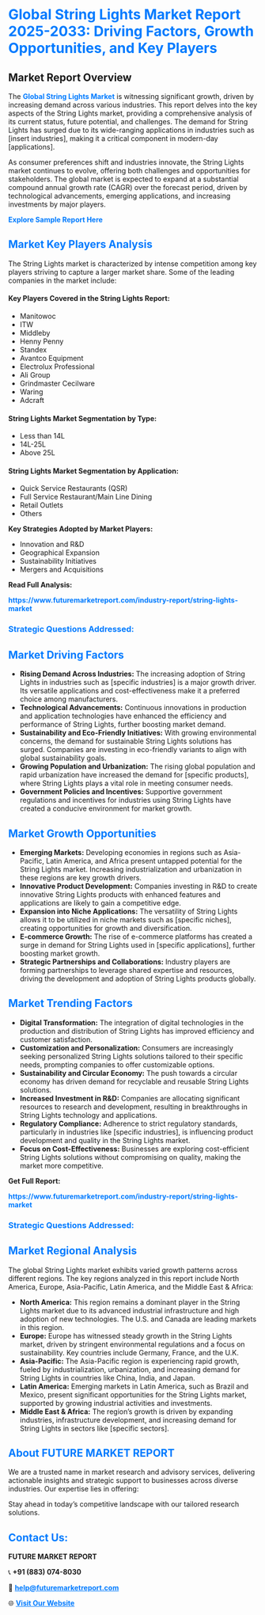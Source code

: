 <h1 style="color: #007BFF;">Global String Lights Market Report 2025-2033: Driving Factors, Growth Opportunities, and Key Players</h1>

<section id="overview">
<h2>Market Report Overview</h2>
<p>The <a href="https://www.futuremarketreport.com/industry-report/string-lights-market" style="color: #007BFF; text-decoration: none;"><strong>Global String Lights Market</strong></a> is witnessing significant growth, driven by increasing demand across various industries. This report delves into the key aspects of the String Lights market, providing a comprehensive analysis of its current status, future potential, and challenges. The demand for String Lights has surged due to its wide-ranging applications in industries such as [insert industries], making it a critical component in modern-day [applications].</p>
<p>As consumer preferences shift and industries innovate, the String Lights market continues to evolve, offering both challenges and opportunities for stakeholders. The global market is expected to expand at a substantial compound annual growth rate (CAGR) over the forecast period, driven by technological advancements, emerging applications, and increasing investments by major players.</p>
</section>

<section id="overview">
<p><a href="https://www.futuremarketreport.com/request-sample/reportId=37712" style="color: #007BFF; text-decoration: none;"><strong>Explore Sample Report Here</strong></a></p>
</section>

<section id="key-players">
<h2 style="color: #007BFF;">Market Key Players Analysis</h2>
<p>The String Lights market is characterized by intense competition among key players striving to capture a larger market share. Some of the leading companies in the market include:</p>
<h4>Key Players Covered in the String Lights Report:</h4>
<ul><li>Manitowoc</li><li>ITW</li><li>Middleby</li><li>Henny Penny</li><li>Standex</li><li>Avantco Equipment</li><li>Electrolux Professional</li><li>Ali Group</li><li>Grindmaster Cecilware</li><li>Waring</li><li>Adcraft</li></ul>
<h4>String Lights Market Segmentation by Type:</h4>
<ul><li>Less than 14L</li><li>14L-25L</li><li>Above 25L</li></ul>

<h4>String Lights Market Segmentation by Application:</h4>
<ul><li>Quick Service Restaurants (QSR)</li><li>Full Service Restaurant/Main Line Dining</li><li>Retail Outlets</li><li>Others</li></ul>
<p><strong>Key Strategies Adopted by Market Players:</strong></p>
<ul>
<li>Innovation and R&D</li>
<li>Geographical Expansion</li>
<li>Sustainability Initiatives</li>
<li>Mergers and Acquisitions</li>
</ul>
</section>

<section>
<p><strong>Read Full Analysis: </strong></p><a href="https://www.futuremarketreport.com/industry-report/string-lights-market" style="color: #007BFF; text-decoration: none;"><strong>https://www.futuremarketreport.com/industry-report/string-lights-market</strong></a>
<h3 style="color: #007BFF;">Strategic Questions Addressed:</h3>
</section>

<section id="driving-factors">
<h2 style="color: #007BFF;">Market Driving Factors</h2>
<ul>
<li><strong>Rising Demand Across Industries:</strong> The increasing adoption of String Lights in industries such as [specific industries] is a major growth driver. Its versatile applications and cost-effectiveness make it a preferred choice among manufacturers.</li>
<li><strong>Technological Advancements:</strong> Continuous innovations in production and application technologies have enhanced the efficiency and performance of String Lights, further boosting market demand.</li>
<li><strong>Sustainability and Eco-Friendly Initiatives:</strong> With growing environmental concerns, the demand for sustainable String Lights solutions has surged. Companies are investing in eco-friendly variants to align with global sustainability goals.</li>
<li><strong>Growing Population and Urbanization:</strong> The rising global population and rapid urbanization have increased the demand for [specific products], where String Lights plays a vital role in meeting consumer needs.</li>
<li><strong>Government Policies and Incentives:</strong> Supportive government regulations and incentives for industries using String Lights have created a conducive environment for market growth.</li>
</ul>
</section>

<section id="growth-opportunities">
<h2 style="color: #007BFF;">Market Growth Opportunities</h2>
<ul>
<li><strong>Emerging Markets:</strong> Developing economies in regions such as Asia-Pacific, Latin America, and Africa present untapped potential for the String Lights market. Increasing industrialization and urbanization in these regions are key growth drivers.</li>
<li><strong>Innovative Product Development:</strong> Companies investing in R&D to create innovative String Lights products with enhanced features and applications are likely to gain a competitive edge.</li>
<li><strong>Expansion into Niche Applications:</strong> The versatility of String Lights allows it to be utilized in niche markets such as [specific niches], creating opportunities for growth and diversification.</li>
<li><strong>E-commerce Growth:</strong> The rise of e-commerce platforms has created a surge in demand for String Lights used in [specific applications], further boosting market growth.</li>
<li><strong>Strategic Partnerships and Collaborations:</strong> Industry players are forming partnerships to leverage shared expertise and resources, driving the development and adoption of String Lights products globally.</li>
</ul>
</section>

<section id="trending-factors">
<h2 style="color: #007BFF;">Market Trending Factors</h2>
<ul>
<li><strong>Digital Transformation:</strong> The integration of digital technologies in the production and distribution of String Lights has improved efficiency and customer satisfaction.</li>
<li><strong>Customization and Personalization:</strong> Consumers are increasingly seeking personalized String Lights solutions tailored to their specific needs, prompting companies to offer customizable options.</li>
<li><strong>Sustainability and Circular Economy:</strong> The push towards a circular economy has driven demand for recyclable and reusable String Lights solutions.</li>
<li><strong>Increased Investment in R&D:</strong> Companies are allocating significant resources to research and development, resulting in breakthroughs in String Lights technology and applications.</li>
<li><strong>Regulatory Compliance:</strong> Adherence to strict regulatory standards, particularly in industries like [specific industries], is influencing product development and quality in the String Lights market.</li>
<li><strong>Focus on Cost-Effectiveness:</strong> Businesses are exploring cost-efficient String Lights solutions without compromising on quality, making the market more competitive.</li>
</ul>
</section>

<section>
<p><strong>Get Full Report: </strong></p><a href="https://www.futuremarketreport.com/industry-report/string-lights-market" style="color: #007BFF; text-decoration: none;"><strong>https://www.futuremarketreport.com/industry-report/string-lights-market</strong></a>
<h3 style="color: #007BFF;">Strategic Questions Addressed:</h3>
</section>


<section id="regional-analysis">
<h2 style="color: #007BFF;">Market Regional Analysis</h2>
<p>The global String Lights market exhibits varied growth patterns across different regions. The key regions analyzed in this report include North America, Europe, Asia-Pacific, Latin America, and the Middle East & Africa:</p>
<ul>
<li><strong>North America:</strong> This region remains a dominant player in the String Lights market due to its advanced industrial infrastructure and high adoption of new technologies. The U.S. and Canada are leading markets in this region.</li>
<li><strong>Europe:</strong> Europe has witnessed steady growth in the String Lights market, driven by stringent environmental regulations and a focus on sustainability. Key countries include Germany, France, and the U.K.</li>
<li><strong>Asia-Pacific:</strong> The Asia-Pacific region is experiencing rapid growth, fueled by industrialization, urbanization, and increasing demand for String Lights in countries like China, India, and Japan.</li>
<li><strong>Latin America:</strong> Emerging markets in Latin America, such as Brazil and Mexico, present significant opportunities for the String Lights market, supported by growing industrial activities and investments.</li>
<li><strong>Middle East & Africa:</strong> The region’s growth is driven by expanding industries, infrastructure development, and increasing demand for String Lights in sectors like [specific sectors].</li>
</ul>
</section>

<footer>
<h2 style="color: #007BFF;">About FUTURE MARKET REPORT</h2>
<p>We are a trusted name in market research and advisory services, delivering actionable insights and strategic support to businesses across diverse industries. Our expertise lies in offering:</p>

<p>Stay ahead in today’s competitive landscape with our tailored research solutions.</p>

<h2 style="color: #007BFF;">Contact Us:</h2>
<p><strong>FUTURE MARKET REPORT</strong></p>
<p>📞 <strong>+91 (883) 074-8030</strong></p>
<p>📧 <strong><a href="mailto:help@futuremarketreport.com" style="color: #007BFF;">help@futuremarketreport.com</a></strong></p>
<p>🌐 <strong><a href="https://www.futuremarketreport.com/" style="color: #007BFF;">Visit Our Website</a></strong></p>
</footer>